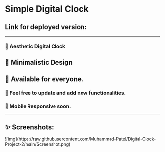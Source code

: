 # Simple Digital Clock 
<h2> Link for deployed version: </h2>

<hr>

<h3>🚀 Aesthetic Digital Clock </h3>
<h2>🚀 Minimalistic Design </h3>
<h2>🚀 Available for everyone.</h2>
<h3>🚀 Feel free to update and add new functionalities. </h3>
<h3>🚀 Mobile Responsive soon.</h3>

<hr>

<h2>✨ Screenshots:</h2>
![img](https://raw.githubusercontent.com/Muhammad-Patel/Digital-Clock-Project-2/main/Screenshot.png)
